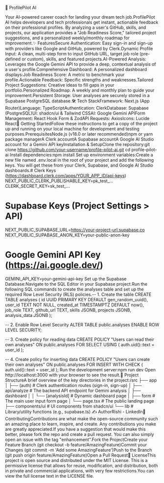 🚀 ProfilePilot AI

Your AI-powered career coach for landing your dream tech job.ProfilePilot AI helps developers and tech professionals get instant, actionable feedback on their professional profiles. By analyzing a user's GitHub, skills, and projects, our application provides a "Job Readiness Score," tailored project suggestions, and a personalized weekly/monthly roadmap for improvement.✨ FeaturesSecure Authentication: Easy sign-in and sign-up with providers like Google and GitHub, powered by Clerk.Dynamic Profile Input: A clean, multi-step form to input GitHub URL, target job role (pre-defined or custom), skills, and featured projects.AI-Powered Analysis: Leverages the Google Gemini API to provide a deep, contextual analysis of a user's profile.Comprehensive Dashboard: A personalized dashboard displays:Job Readiness Score: A metric to benchmark your profile.Actionable Feedback: Specific strengths and weaknesses.Tailored Project Suggestions: Creative ideas to fill gaps in your portfolio.Personalized Roadmap: A weekly and monthly plan to guide your improvement.Persistent Storage: User analyses are securely stored in a Supabase PostgreSQL database.🛠️ Tech StackFramework: Next.js (App Router)Language: TypeScriptAuthentication: ClerkDatabase: Supabase (PostgreSQL)UI: shadcn/ui & Tailwind CSSAI: Google Gemini APIForm Management: React Hook Form & ZodAPI Requests: AxiosIcons: Lucide React🏁 Getting StartedFollow these instructions to get a copy of the project up and running on your local machine for development and testing purposes.PrerequisitesNode.js (v18.0 or later recommended)npm or yarn package managerA Clerk accountA Supabase accountA Google AI Studio account for a Gemini API keyInstallation & SetupClone the repository:git clone https://github.com/your-username/profile-pilot-ai.git
cd profile-pilot-ai
Install dependencies:npm install
Set up environment variables:Create a new file named .env.local in the root of your project and add the following keys. You will get these from your Clerk, Supabase, and Google AI Studio dashboards.# Clerk Keys (https://dashboard.clerk.com/apps/YOUR_APP_ID/api-keys)
NEXT_PUBLIC_CLERK_PUBLISHABLE_KEY=pk_test_...
CLERK_SECRET_KEY=sk_test_...

# Supabase Keys (Project Settings > API)
NEXT_PUBLIC_SUPABASE_URL=https://your-project-url.supabase.co
NEXT_PUBLIC_SUPABASE_ANON_KEY=your-public-anon-key

# Google Gemini API Key (https://ai.google.dev/)
GEMINI_API_KEY=your-gemini-api-key
Set up the Supabase Database:Navigate to the SQL Editor in your Supabase project.Run the following SQL commands to create the analyses table and set up the required Row Level Security (RLS) policies.-- 1. Create the table
CREATE TABLE analyses (
  id UUID PRIMARY KEY DEFAULT gen_random_uuid(),
  user_id TEXT NOT NULL,
  created_at TIMESTAMPTZ DEFAULT now(),
  job_role TEXT,
  github_url TEXT,
  skills JSONB,
  projects JSONB,
  analysis_data JSONB
);

-- 2. Enable Row Level Security
ALTER TABLE public.analyses ENABLE ROW LEVEL SECURITY;

-- 3. Create policy for reading data
CREATE POLICY "Users can read their own analyses"
ON public.analyses FOR SELECT
USING ( auth.uid()::text = user_id );

-- 4. Create policy for inserting data
CREATE POLICY "Users can create their own analyses"
ON public.analyses FOR INSERT
WITH CHECK ( auth.uid()::text = user_id );
Run the development server:npm run dev
Open http://localhost:3000 with your browser to see the result.📂 Project StructureA brief overview of the key directories in the project:/src
├── app
│   ├── (auth)          # Clerk authentication routes (sign-in, sign-up)
│   ├── api/analyze     # The backend API endpoint for Gemini analysis
│   ├── dashboard
│   │   └── [analysisId]  # Dynamic dashboard page
│   ├── form            # The main user input form page
│   └── page.tsx        # The public landing page
├── components/ui       # UI components from shadcn/ui
└── lib                 # Library/utility functions (e.g., supabase.ts)
✍️ AuthorRishi - LinkedIn🤝 ContributingContributions are what make the open-source community such an amazing place to learn, inspire, and create. Any contributions you make are greatly appreciated.If you have a suggestion that would make this better, please fork the repo and create a pull request. You can also simply open an issue with the tag "enhancement".Fork the ProjectCreate your Feature Branch (git checkout -b feature/AmazingFeature)Commit your Changes (git commit -m 'Add some AmazingFeature')Push to the Branch (git push origin feature/AmazingFeature)Open a Pull Request📜 LicenseThis project is open source and distributed under the MIT License. This is a permissive license that allows for reuse, modification, and distribution, both in private and commercial applications, with very few restrictions.You can view the full license text in the LICENSE file.
